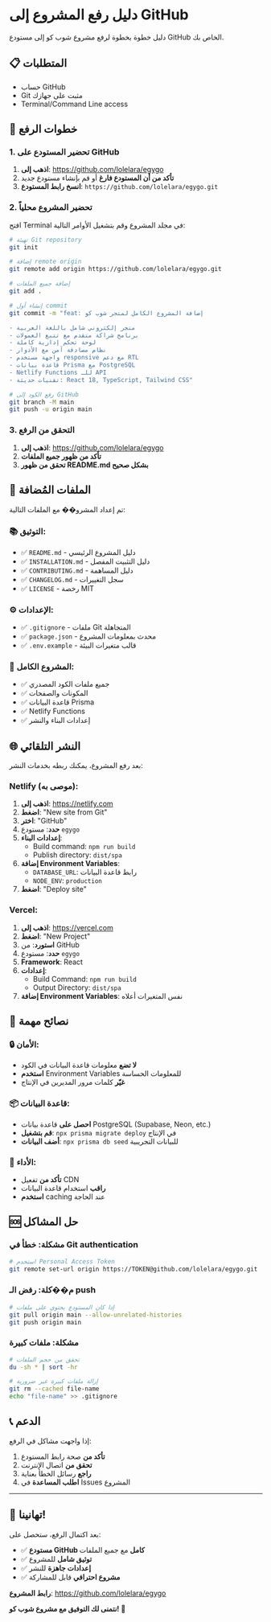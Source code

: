 # دليل رفع المشروع إلى GitHub

دليل خطوة بخطوة لرفع مشروع شوب كو إلى مستودع GitHub الخاص بك.

## 📋 المتطلبات

- حساب GitHub
- Git مثبت على جهازك
- Terminal/Command Line access

## 🚀 خطوات الرفع

### 1. تحضير المستودع على GitHub

1. **اذهب إلى**: https://github.com/lolelara/egygo
2. **تأكد من أن المستودع فارغ** أو قم بإنشاء مستودع جديد
3. **انسخ رابط المستودع**: `https://github.com/lolelara/egygo.git`

### 2. تحضير المشروع محلياً

افتح Terminal في مجلد المشروع وقم بتشغيل الأوامر التالية:

```bash
# تهيئة Git repository
git init

# إضافة remote origin
git remote add origin https://github.com/lolelara/egygo.git

# إضافة جميع الملفات
git add .

# إنشاء أول commit
git commit -m "feat: إضافة المشروع الكامل لمتجر شوب كو

- متجر إلكتروني شامل باللغة العربية
- برنامج شراكة متقدم مع تتبع العمولات
- لوحة تحكم إدارية كاملة
- نظام مصادقة آمن مع الأدوار
- واجهة مستخدم responsive مع دعم RTL
- قاعدة بيانات Prisma مع PostgreSQL
- Netlify Functions للـ API
- تقنيات حديثة: React 18, TypeScript, Tailwind CSS"

# رفع الكود إلى GitHub
git branch -M main
git push -u origin main
```

### 3. التحقق من الرفع

1. **اذهب إلى**: https://github.com/lolelara/egygo
2. **تأكد من ظهور جميع الملفات**
3. **تحقق من ظهور README.md بشكل صحيح**

## 📁 الملفات المُضافة

تم إعداد المشرو�� مع الملفات التالية:

### 📚 التوثيق:

- ✅ `README.md` - دليل المشروع الرئيسي
- ✅ `INSTALLATION.md` - دليل التثبيت المفصل
- ✅ `CONTRIBUTING.md` - دليل المساهمة
- ✅ `CHANGELOG.md` - سجل التغييرات
- ✅ `LICENSE` - رخصة MIT

### ⚙️ الإعدادات:

- ✅ `.gitignore` - ملفات Git المتجاهلة
- ✅ `package.json` - محدث بمعلومات المشروع
- ✅ `.env.example` - قالب متغيرات البيئة

### 🎯 المشروع الكامل:

- ✅ جميع ملفات الكود المصدري
- ✅ المكونات والصفحات
- ✅ قاعدة البيانات Prisma
- ✅ Netlify Functions
- ✅ إعدادات البناء والنشر

## 🌐 النشر التلقائي

بعد رفع المشروع، يمكنك ربطه بخدمات النشر:

### Netlify (موصى به):

1. **اذهب إلى**: https://netlify.com
2. **اضغط**: "New site from Git"
3. **اختر**: "GitHub"
4. **حدد**: مستودع `egygo`
5. **إعدادات البناء**:
   - Build command: `npm run build`
   - Publish directory: `dist/spa`
6. **إضافة Environment Variables**:
   - `DATABASE_URL`: رابط قاعدة البيانات
   - `NODE_ENV`: `production`
7. **اضغط**: "Deploy site"

### Vercel:

1. **اذهب إلى**: https://vercel.com
2. **اضغط**: "New Project"
3. **استورد**: من GitHub
4. **حدد**: مستودع `egygo`
5. **Framework**: React
6. **إعدادات**:
   - Build Command: `npm run build`
   - Output Directory: `dist/spa`
7. **إضافة Environment Variables**: نفس المتغيرات أعلاه

## 🔧 نصائح مهمة

### 🔒 الأمان:

- **لا تضع** معلومات قاعدة البيانات في الكود
- **استخدم** Environment Variables للمعلومات الحساسة
- **غيّر** كلمات مرور المديرين في الإنتاج

### 📦 قاعدة البيانات:

- **احصل على** قاعدة بيانات PostgreSQL (Supabase, Neon, etc.)
- **قم بتشغيل**: `npx prisma migrate deploy` في الإنتاج
- **أضف البيانات**: `npx prisma db seed` للبيانات التجريبية

### 🚀 الأداء:

- **تأكد من** تفعيل CDN
- **راقب** استخدام قاعدة البيانات
- **استخدم** caching عند الحاجة

## 🆘 حل المشاكل

### مشكلة: خطأ في Git authentication

```bash
# استخدم Personal Access Token
git remote set-url origin https://TOKEN@github.com/lolelara/egygo.git
```

### م��كلة: رفض الـ push

```bash
# إذا كان المستودع يحتوي على ملفات
git pull origin main --allow-unrelated-histories
git push origin main
```

### مشكلة: ملفات كبيرة

```bash
# تحقق من حجم الملفات
du -sh * | sort -hr

# إزالة ملفات كبيرة غير ضرورية
git rm --cached file-name
echo "file-name" >> .gitignore
```

## 📞 الدعم

إذا واجهت مشاكل في الرفع:

1. **تأكد من** صحة رابط المستودع
2. **تحقق من** اتصال الإنترنت
3. **راجع** رسائل الخطأ بعناية
4. **اطلب المساعدة** في Issues المشروع

---

## 🎉 تهانينا!

بعد اكتمال الرفع، ستحصل على:

- ✅ **مستودع GitHub كامل** مع جميع الملفات
- ✅ **توثيق شامل** للمشروع
- ✅ **إعدادات جاهزة** للنشر
- ✅ **مشروع احترافي** قابل للمشاركة

**رابط المشروع**: https://github.com/lolelara/egygo

**نتمنى لك التوفيق مع مشروع شوب كو! 🚀**
